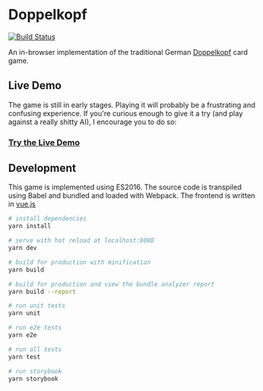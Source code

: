 # Doppelkopf
[![Build Status](https://travis-ci.org/hamvocke/doppelkopf.svg?branch=master)](https://travis-ci.org/hamvocke/doppelkopf)

An in-browser implementation of the traditional German [Doppelkopf](https://en.wikipedia.org/wiki/Doppelkopf) card game.

## Live Demo
The game is still in early stages. Playing it will probably be a frustrating and confusing experience. If you're curious enough to give it a try (and play against a really shitty AI), I encourage you to do so:

### [Try the Live Demo](https://doppelkopf.ham.codes/)

## Development
This game is implemented using ES2016. The source code is transpiled using Babel and bundled and loaded with Webpack. The frontend is written in [vue.js](https://vuejs.org/)

``` bash
# install dependencies
yarn install

# serve with hot reload at localhost:8080
yarn dev

# build for production with minification
yarn build

# build for production and view the bundle analyzer report
yarn build --report

# run unit tests
yarn unit

# run e2e tests
yarn e2e

# run all tests
yarn test

# run storybook
yarn storybook
```

